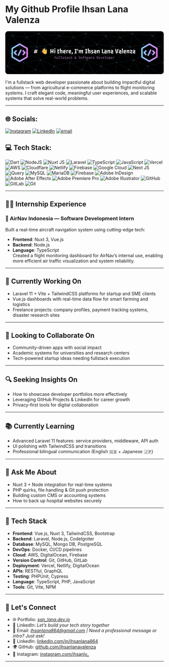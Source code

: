 # My Github Profile Ihsan Lana Valenza
![GitHub Banner](img/banner.png)



I'm a fullstack web developer passionate about building impactful digital solutions — from agricultural e-commerce platforms to flight monitoring systems. I craft elegant code, meaningful user experiences, and scalable systems that solve real-world problems.

---


## 🌐 Socials:
[![Instagram](https://img.shields.io/badge/Instagram-%23E4405F.svg?logo=Instagram&logoColor=white)](https://instagram.com/ihsanlv_) [![LinkedIn](https://img.shields.io/badge/LinkedIn-%230077B5.svg?logo=linkedin&logoColor=white)](https://linkedin.com/in/ihsanlanavalenza) [![email](https://img.shields.io/badge/Email-D14836?logo=gmail&logoColor=white)](mailto:ihsanlana864@gmail.com) 

## 💻 Tech Stack:
![Dart](https://img.shields.io/badge/dart-%230175C2.svg?style=for-the-badge&logo=dart&logoColor=white) ![NodeJS](https://img.shields.io/badge/node.js-6DA55F?style=for-the-badge&logo=node.js&logoColor=white) ![Nuxt JS](https://img.shields.io/badge/Nuxt-002E3B?style=for-the-badge&logo=nuxt.js&logoColor=#00DC82) ![Laravel](https://img.shields.io/badge/laravel-%23FF2D20.svg?style=for-the-badge&logo=laravel&logoColor=white) ![TypeScript](https://img.shields.io/badge/typescript-%23007ACC.svg?style=for-the-badge&logo=typescript&logoColor=white) ![JavaScript](https://img.shields.io/badge/javascript-%23323330.svg?style=for-the-badge&logo=javascript&logoColor=%23F7DF1E) ![Vercel](https://img.shields.io/badge/vercel-%23000000.svg?style=for-the-badge&logo=vercel&logoColor=white) ![AWS](https://img.shields.io/badge/AWS-%23FF9900.svg?style=for-the-badge&logo=amazon-aws&logoColor=white) ![Cloudflare](https://img.shields.io/badge/Cloudflare-F38020?style=for-the-badge&logo=Cloudflare&logoColor=white) ![Netlify](https://img.shields.io/badge/netlify-%23000000.svg?style=for-the-badge&logo=netlify&logoColor=#00C7B7) ![Firebase](https://img.shields.io/badge/firebase-%23039BE5.svg?style=for-the-badge&logo=firebase) ![Google Cloud](https://img.shields.io/badge/GoogleCloud-%234285F4.svg?style=for-the-badge&logo=google-cloud&logoColor=white) ![Next JS](https://img.shields.io/badge/Next-black?style=for-the-badge&logo=next.js&logoColor=white) ![jQuery](https://img.shields.io/badge/jquery-%230769AD.svg?style=for-the-badge&logo=jquery&logoColor=white) ![MySQL](https://img.shields.io/badge/mysql-4479A1.svg?style=for-the-badge&logo=mysql&logoColor=white) ![MariaDB](https://img.shields.io/badge/MariaDB-003545?style=for-the-badge&logo=mariadb&logoColor=white) ![Firebase](https://img.shields.io/badge/firebase-a08021?style=for-the-badge&logo=firebase&logoColor=ffcd34) ![Adobe InDesign](https://img.shields.io/badge/Adobe%20InDesign-49021F?style=for-the-badge&logo=adobeindesign&logoColor=FF3366) ![Adobe After Effects](https://img.shields.io/badge/Adobe%20After%20Effects-9999FF.svg?style=for-the-badge&logo=Adobe%20After%20Effects&logoColor=white) ![Adobe Premiere Pro](https://img.shields.io/badge/Adobe%20Premiere%20Pro-9999FF.svg?style=for-the-badge&logo=Adobe%20Premiere%20Pro&logoColor=white) ![Adobe Illustrator](https://img.shields.io/badge/adobe%20illustrator-%23FF9A00.svg?style=for-the-badge&logo=adobe%20illustrator&logoColor=white) ![GitHub](https://img.shields.io/badge/github-%23121011.svg?style=for-the-badge&logo=github&logoColor=white) ![GitLab](https://img.shields.io/badge/gitlab-%23181717.svg?style=for-the-badge&logo=gitlab&logoColor=white) ![Git](https://img.shields.io/badge/git-%23F05033.svg?style=for-the-badge&logo=git&logoColor=white)

---

<!-- Proudly created with GPRM ( https://gprm.itsvg.in ) -->
## 🧑‍💼 Internship Experience

### 🚀 AirNav Indonesia — Software Development Intern  
Built a real-time aircraft navigation system using cutting-edge tech:  
- **Frontend**: Nuxt 3, Vue.js  
- **Backend**: Node.js  
- **Language**: TypeScript  
Created a flight monitoring dashboard for AirNav’s internal use, enabling more efficient air traffic visualization and system reliability.

---

## 💼 Currently Working On

- Laravel 11 + Vite + TailwindCSS platforms for startup and SME clients  
- Vue.js dashboards with real-time data flow for smart farming and logistics  
- Freelance projects: company profiles, payment tracking systems, disaster research sites

---

## 🤝 Looking to Collaborate On

- Community-driven apps with social impact  
- Academic systems for universities and research centers  
- Tech-powered startup ideas needing fullstack execution

---

## 🔍 Seeking Insights On

- How to showcase developer portfolios more effectively  
- Leveraging GitHub Projects & LinkedIn for career growth  
- Privacy-first tools for digital collaboration

---

## 📚 Currently Learning

- Advanced Laravel 11 features: service providers, middleware, API auth  
- UI polishing with TailwindCSS and transitions  
- Professional bilingual communication (English 🇬🇧 + Japanese 🇯🇵)

---

## 💬 Ask Me About

- Nuxt 3 + Node integration for real-time systems  
- PHP quirks, file handling & Git push protection  
- Building custom CMS or accounting systems  
- How to back up hospital websites securely

---

## 🔧 Tech Stack

- **Frontend**: Vue.js, Nuxt 3, TailwindCSS, Bootstrap  
- **Backend**: Laravel, Node.js, CodeIgniter  
- **Database**: MySQL, Mongo DB, PostgreSQL
- **DevOps**: Docker, CI/CD pipelines
- **Cloud**: AWS, DigitalOcean, Firebase
- **Version Control**: Git, GitHub, GitLab
- **Deployment**: Vercel, Netlify, DigitalOcean
- **APIs**: RESTful, GraphQL
- **Testing**: PHPUnit, Cypress 
- **Language**: TypeScript, PHP, JavaScript  
- **Tools**: Git, Vite, NPM

---


## 🔗 Let's Connect

- 🌐 Portfolio: *[san_lana.dev.io](san-lana.dev.io)*  
- 💼 LinkedIn: *Let’s build your tech story together*  
- 📧 Email: *ihsanlana864@gmail.com | Need a professional message or intro? Just ask!*
- 🔗 LinkedIn: [linkedin.com/in/ihsanlana864](https://www.linkedin.com/in/ihsanlana864)
- 🌍 GitHub: [github.com/ihsanlanavalenza](https://github.com/ihsanlanavalenza)
- 📸 Instagram: [instagram.com/ihsanlv_](https://www.instagram.com/ihsanlv_)
---

